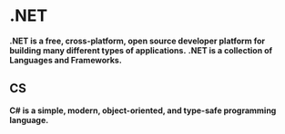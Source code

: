 # .NET
**.NET is a free, cross-platform, open source developer platform for building many different types of applications.**
**.NET is a collection of Languages and Frameworks.**

## CS
**C# is a simple, modern, object-oriented, and type-safe programming language.**
